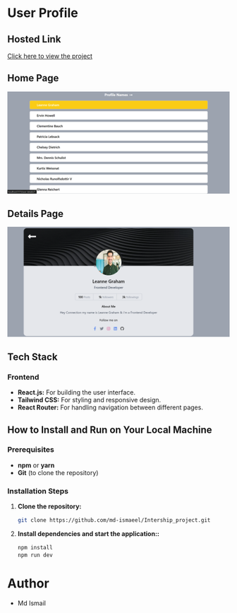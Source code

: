 # User Profile

## Hosted Link

[Click here to view the project](https://intership-project-pekt.vercel.app)

## Home Page

![Home Page](./public//Screenshot%202024-11-19%20131039.png)

## Details Page

![Login Page](./public/Screenshot%202024-11-19%20131058.png)

## Tech Stack

### Frontend

- **React.js:** For building the user interface.
- **Tailwind CSS:** For styling and responsive design.
- **React Router:** For handling navigation between different pages.

## How to Install and Run on Your Local Machine

### Prerequisites

- **npm** or **yarn**
- **Git** (to clone the repository)

### Installation Steps

1. **Clone the repository:**

   ```bash
   git clone https://github.com/md-ismaeel/Intership_project.git

   ```

2. **Install dependencies and start the application::**

   ```bash
   npm install
   npm run dev

   ```

# Author

- Md Ismail
